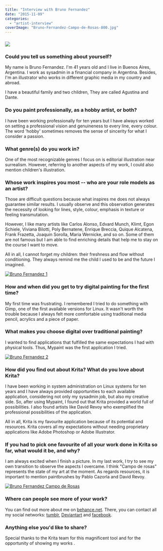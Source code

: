 ```yaml
---
title: "Interview with Bruno Fernandez"
date: "2015-11-09"
categories: 
  - "artist-interview"
coverImage: "Bruno-Fernandez-Campo-de-Rosas-800.jpg"
---
```


### [![](/images/posts/2015/Bruno-Fernandez-3-800.jpg)](https://krita.org/wp-content/uploads/2015/11/Bruno-Fernandez-3.jpg)

### Could you tell us something about yourself?

My name is Bruno Fernandez. I'm 41 years old and I live in Buenos Aires, Argentina. I work as sysadmin in a financial company in Argentina. Besides, I'm an illustrator who works in different graphic media in my country and abroad.

I have a beautiful family and two children, They are called Agustina and Dante.

### Do you paint professionally, as a hobby artist, or both?

I have been working professionally for ten years but I have always worked on setting a professional vision and genuineness to every line, every colour. The word 'hobby' sometimes removes the sense of sincerity for what I consider a passion.

### What genre(s) do you work in?

One of the most recognizable genres I focus on is editorial illustration near surrealism. However, referring to another aspects of my work, I could also mention children's illustration.

### Whose work inspires you most -- who are your role models as an artist?

Those are difficult questions because what inspires me does not always guarantee similar results. I usually observe and this observation generates the necessity of looking for lines, style, colour, emphasis in texture or feeling transmutation.

However, I like many artists like Carlos Alonso, Edvard Munch, Klimt, Egon Schiele, Viviana Bilotti, Poly Bernatene, Enrique Breccia, Quique Alcatena, Frank Frazetta, Joaquin Sorolla, Maria Wernicke, and so on. Some of them are not famous but I am able to find enriching details that help me to stay on the course I want to move.

All in all, I cannot forget my children: their freshness and flow without conditioning. They always remind me the child I used to be and the future I imagined.

[![Bruno Fernandez 1](/images/posts/2015/Bruno-Fernandez-1-800.jpg)](https://krita.org/wp-content/uploads/2015/11/Bruno-Fernandez-1.jpg)

### How and when did you get to try digital painting for the first time?

My first time was frustrating. I remembered I tried to do something with Gimp, one of the first available versions for Linux. It wasn't worth the trouble because I always felt more comfortable using traditional media  pencil, acrylics and a piece of paper.

### What makes you choose digital over traditional painting?

I wanted to find applications that fulfilled the same expectations I had with physical tools. Thus, Mypaint was the first application I tried.

[![Bruno Fernandez 2](/images/posts/2015/Bruno-Fernandez-2-800.png)](https://krita.org/wp-content/uploads/2015/11/Bruno-Fernandez-2.png)

### How did you find out about Krita? What do you love about  Krita?

I have been working in system administration on Linux systems for ten years and I have always provided opportunities to each available application, considering not only my sysadmin job, but also my creative side. So, after using Mypaint, I found out that Krita provided a world full of possibilities. I also found artists like David Revoy who exemplified the professional possibilities of the application.

All in all, Krita is my favourite application because of its potential and resources. Krita covers all my expectations without needing proprietary applications like Adobe Photoshop or Adobe Illustrator.

### If you had to pick one favourite of all your work done in Krita so far, what would it be, and why?

I am always excited when I finish a picture. In my last work, I try to see my own transition to observe the aspects I overcame. I think "Campo de rosas" represents the state of my art at the moment. As regards resources, it is important to mention paintbrushes by Pablo Cazorla and David Revoy.

[![Bruno Fernandez Campo de Rosas](/images/posts/2015/Bruno-Fernandez-Campo-de-Rosas-800.jpg)](https://krita.org/wp-content/uploads/2015/11/Bruno-Fernandez-Campo-de-Rosas-.jpg)

### Where can people see more of your work?

You can find out more about me on [behance.net](http://behance.net/brunofernandez). There, you can contact all my social networks: [tumblr](http://fbruno.tumblr.com), [Deviantart](http://fbruno.deviantart.com/) and [facebook](https://www.facebook.com/brunoilustrador).

### Anything else you'd like to share?

Special thanks to the Krita team for this magnificent tool and for the opportunity of showing my works .
